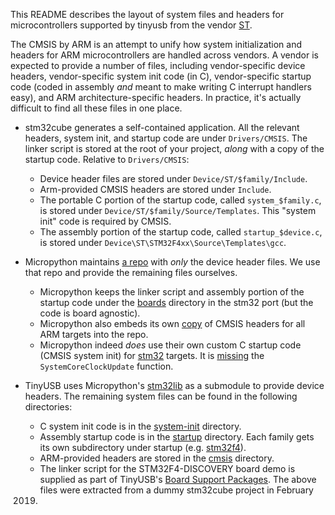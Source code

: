 This README describes the layout of system files and headers for
microcontrollers supported by tinyusb from the vendor [ST](www.st.com).

The CMSIS by ARM is an attempt to unify how system initialization and headers
for ARM microcontrollers are handled across vendors. A vendor is expected to
provide a number of files, including vendor-specific device headers,
vendor-specific system init code (in C), vendor-specific startup code (coded in
assembly _and_ meant to make writing C interrupt handlers easy), and ARM
architecture-specific headers. In practice, it's actually difficult to find all
these files in one place.

* stm32cube generates a self-contained application. All the relevant headers,
  system init, and startup code are under `Drivers/CMSIS`. The linker script is
  stored at the root of your project, _along_ with a copy of the startup code.
  Relative to `Drivers/CMSIS`:
  * Device header files are stored under `Device/ST/$family/Include`.
  * Arm-provided CMSIS headers are stored under `Include`.
  * The portable C portion of the startup code, called `system_$family.c`, is
    stored under `Device/ST/$family/Source/Templates`. This "system init" code
    is required by CMSIS.
  * The assembly portion of the startup code, called `startup_$device.c`, is
    stored under `Device\ST\STM32F4xx\Source\Templates\gcc`.

* Micropython maintains [a repo](https://github.com/micropython/stm32lib)
  with _only_ the device header files. We use that
  repo and provide the remaining files ourselves.
  * Micropython keeps the linker script and assembly portion of the startup
    code under the
    [boards](https://github.com/micropython/micropython/tree/master/ports/stm32/boards)
    directory in the stm32 port (but the code is board agnostic).
  * Micropython also embeds its own
    [copy](https://github.com/micropython/micropython/tree/master/lib/cmsis/inc)
    of CMSIS headers for all ARM targets into the repo.
  * Micropython indeed _does_ use their own custom C startup code (CMSIS system
    init) for
    [stm32](https://github.com/micropython/micropython/blob/master/ports/stm32/system_stm32.c)
    targets. It is
    [missing](https://github.com/micropython/micropython/commit/fdbc22e4d27b9d1c686647c9c67a32206f7bc83a)
    the `SystemCoreClockUpdate` function.

* TinyUSB uses Micropython's [stm32lib](stm32lib) as a submodule to provide
  device headers. The remaining system files can be found in the following
  directories:
  * C system init code is in the [system-init](system-init) directory.
  * Assembly startup code is in the [startup](startup) directory. Each family
    gets its own subdirectory under startup (e.g. [stm32f4](startup/stm32f4)).
  * ARM-provided headers are stored in the [cmsis](cmsis) directory.
  * The linker script for the STM32F4-DISCOVERY board demo is supplied as
    part of TinyUSB's
    [Board Support Packages](../../bsp/stm32f407g_disc1/STM32F407VGTx_FLASH.ld).
  The above files were extracted from a dummy stm32cube project in February
  2019.
